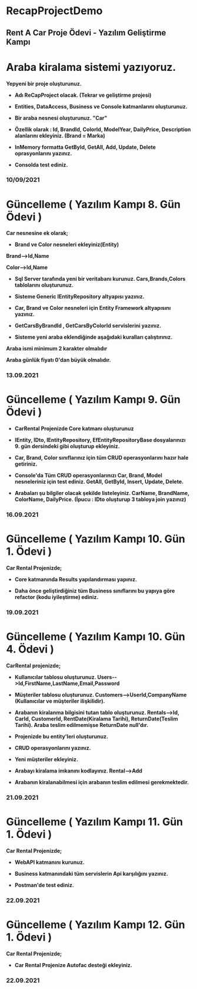 # RecapProjectDemo
<h2>Rent A Car Proje Ödevi - Yazılım Geliştirme Kampı</h2>

# Araba kiralama sistemi yazıyoruz.
<b>  Yepyeni bir proje oluşturunuz. 
* Adı ReCapProject olacak. (Tekrar ve geliştirme projesi) 

* Entities, DataAccess, Business ve Console katmanlarını oluşturunuz. 

* Bir araba nesnesi oluşturunuz. "Car"

* Özellik olarak : Id, BrandId, ColorId, ModelYear, DailyPrice, Description alanlarını ekleyiniz. (Brand = Marka)

* InMemory formatta GetById, GetAll, Add, Update, Delete oprasyonlarını yazınız. 

* Consolda test ediniz. 

 <h3>10/09/2021</h3> 
 
</b>
 
# Güncelleme ( Yazılım Kampı 8. Gün Ödevi )

<b> Car nesnesine ek olarak;

* Brand ve Color nesneleri ekleyiniz(Entity)

Brand-->Id,Name

Color-->Id,Name

* Sql Server tarafında yeni bir veritabanı kurunuz. Cars,Brands,Colors tablolarını oluşturunuz.

* Sisteme Generic IEntityRepository altyapısı yazınız.

* Car, Brand ve Color nesneleri için Entity Framework altyapısını yazınız.

* GetCarsByBrandId , GetCarsByColorId servislerini yazınız.

* Sisteme yeni araba eklendiğinde aşağıdaki kuralları çalıştırınız.

Araba ismi minimum 2 karakter olmalıdır

Araba günlük fiyatı 0'dan büyük olmalıdır.

 <h3>13.09.2021</h3> 
</b>
 
# Güncelleme ( Yazılım Kampı 9. Gün Ödevi )
<b> 
 
* CarRental Projenizde Core katmanı oluşturunuz
 
* IEntity, IDto, IEntityRepository, EfEntityRepositoryBase dosyalarınızı 9. gün dersindeki gibi oluşturup ekleyiniz.
 
* Car, Brand, Color sınıflarınız için tüm CRUD operasyonlarını hazır hale getiriniz.
 
* Console'da Tüm CRUD operasyonlarınızı Car, Brand, Model nesneleriniz için test ediniz. GetAll, GetById, Insert, Update, Delete.
 
* Arabaları şu bilgiler olacak şekilde listeleyiniz. CarName, BrandName, ColorName, DailyPrice. (İpucu : IDto oluşturup 3 tabloya join yazınız)
 
 <h3>16.09.2021</h3>
</b>

# Güncelleme ( Yazılım Kampı 10. Gün 1. Ödevi )
<b> 
Car Rental Projenizde;

* Core katmanında Results yapılandırması yapınız.
 
* Daha önce geliştirdiğiniz tüm Business sınıflarını bu yapıya göre refactor (kodu iyileştirme) ediniz.
 
 <h3>19.09.2021</h3>
</b>

# Güncelleme ( Yazılım Kampı 10. Gün 4. Ödevi )
<b> 
CarRental projenizde;

* Kullanıcılar tablosu oluşturunuz. Users-->Id,FirstName,LastName,Email,Password
 
* Müşteriler tablosu oluşturunuz. Customers-->UserId,CompanyName (Kullanıcılar ve müşteriler ilişkilidir).
 
* Arabanın kiralanma bilgisini tutan tablo oluşturunuz. Rentals-->Id, CarId, CustomerId, RentDate(Kiralama Tarihi), ReturnDate(Teslim Tarihi). Araba teslim edilmemişse ReturnDate null'dır.
 
* Projenizde bu entity'leri oluşturunuz.
 
* CRUD operasyonlarını yazınız.
 
* Yeni müşteriler ekleyiniz.
 
* Arabayı kiralama imkanını kodlayınız. Rental-->Add
 
* Arabanın kiralanabilmesi için arabanın teslim edilmesi gerekmektedir.

 <h3>21.09.2021</h3>
</b>

# Güncelleme ( Yazılım Kampı 11. Gün 1. Ödevi )
<b> 
Car Rental Projenizde;

* WebAPI katmanını kurunuz.
 
* Business katmanındaki tüm servislerin Api karşılığını yazınız.
 
* Postman'de test ediniz.
 
 <h3>22.09.2021</h3>
</b>

# Güncelleme ( Yazılım Kampı 12. Gün 1. Ödevi )
<b> 
Car Rental Projenizde; 
 
* Car Rental Projenize Autofac desteği ekleyiniz.
 
 <h3>22.09.2021</h3>
</b>
